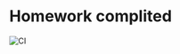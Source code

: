# Homework complited

![CI](https://github.com/yung78/ahj-hw5.2/actions/workflows/web.yml/badge.svg)


